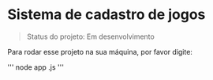 # Sistema de cadastro de jogos

> Status do projeto: Em desenvolvimento

Para rodar esse projeto na sua máquina, por favor digite:

'''
node app .js
'''

